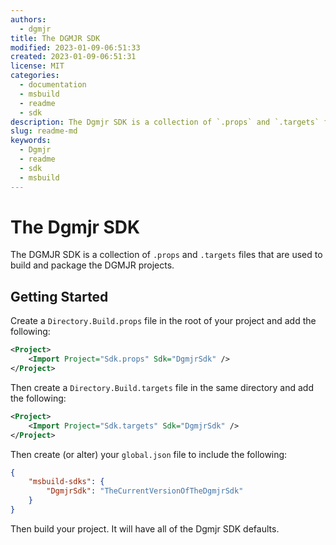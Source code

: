 ```yaml
---
authors:
  - dgmjr
title: The DGMJR SDK
modified: 2023-01-09-06:51:33
created: 2023-01-09-06:51:31
license: MIT
categories:
  - documentation
  - msbuild
  - readme
  - sdk
description: The Dgmjr SDK is a collection of `.props` and `.targets` files that are used to build and package the DGMJR projects.
slug: readme-md
keywords:
  - Dgmjr
  - readme
  - sdk
  - msbuild
---
```


# The Dgmjr SDK

The DGMJR SDK is a collection of `.props` and `.targets` files that are used to build and package the DGMJR projects.

## Getting Started

Create a `Directory.Build.props` file in the root of your project and add the following:

```xml
<Project>
    <Import Project="Sdk.props" Sdk="DgmjrSdk" />
</Project>
```

Then create a `Directory.Build.targets` file in the same directory and add the following:

```xml
<Project>
    <Import Project="Sdk.targets" Sdk="DgmjrSdk" />
</Project>
```

Then create (or alter) your `global.json` file to include the following:

```json
{
    "msbuild-sdks": {
        "DgmjrSdk": "TheCurrentVersionOfTheDgmjrSdk"
    }
}
```

Then build your project.  It will have all of the Dgmjr SDK defaults.
